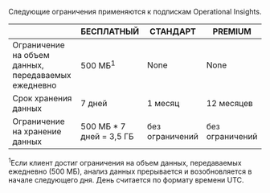 
Следующие ограничения применяются к подпискам Operational Insights.


| |БЕСПЛАТНЫЙ|СТАНДАРТ|PREMIUM|
|---|---|---|---|
|Ограничение на объем данных, передаваемых ежедневно|500 МБ<sup>1</sup>|None|None|
|Срок хранения данных|7 дней|1 месяц|12 месяцев|
|Ограничение на хранение данных|500 МБ * 7 дней = 3,5 ГБ|без ограничений|без ограничений|


<sup>1</sup>Если клиент достиг ограничения на объем данных, передаваемых ежедневно (500 МБ), анализ данных прерывается и возобновляется в начале следующего дня. День считается по формату времени UTC.

<!---HONumber=August15_HO6-->